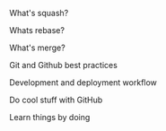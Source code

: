 What's squash?

Whats rebase?

What's merge?


Git and Github best practices

Development and deployment workflow

Do cool stuff with GitHub

Learn things by doing